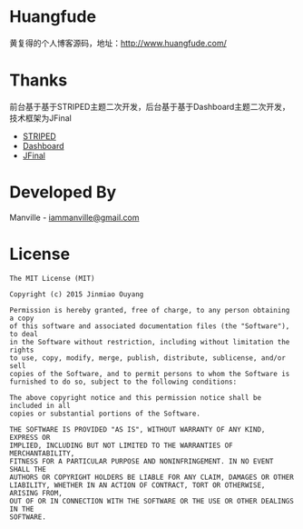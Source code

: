 # Huangfude
黄复得的个人博客源码，地址：http://www.huangfude.com/


# Thanks
前台基于基于STRIPED主题二次开发，后台基于基于Dashboard主题二次开发，技术框架为JFinal
* [STRIPED](http://html5up.net/)
* [Dashboard](http://www.bootstrapstage.com/free-themes/admin-dashboards/)
* [JFinal](http://www.jfinal.com/)


# Developed By
Manville - <iammanville@gmail.com>

# License
```
The MIT License (MIT)

Copyright (c) 2015 Jinmiao Ouyang

Permission is hereby granted, free of charge, to any person obtaining a copy
of this software and associated documentation files (the "Software"), to deal
in the Software without restriction, including without limitation the rights
to use, copy, modify, merge, publish, distribute, sublicense, and/or sell
copies of the Software, and to permit persons to whom the Software is
furnished to do so, subject to the following conditions:

The above copyright notice and this permission notice shall be included in all
copies or substantial portions of the Software.

THE SOFTWARE IS PROVIDED "AS IS", WITHOUT WARRANTY OF ANY KIND, EXPRESS OR
IMPLIED, INCLUDING BUT NOT LIMITED TO THE WARRANTIES OF MERCHANTABILITY,
FITNESS FOR A PARTICULAR PURPOSE AND NONINFRINGEMENT. IN NO EVENT SHALL THE
AUTHORS OR COPYRIGHT HOLDERS BE LIABLE FOR ANY CLAIM, DAMAGES OR OTHER
LIABILITY, WHETHER IN AN ACTION OF CONTRACT, TORT OR OTHERWISE, ARISING FROM,
OUT OF OR IN CONNECTION WITH THE SOFTWARE OR THE USE OR OTHER DEALINGS IN THE
SOFTWARE.
```
